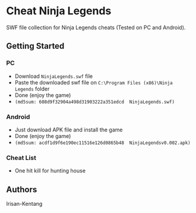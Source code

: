 # Cheat Ninja Legends

SWF file collection for Ninja Legends cheats (Tested on PC and Android).

## Getting Started

### PC
* Download `NinjaLegends.swf` file
* Paste the downloaded swf file on `C:\Program Files (x86)\Ninja Legends` folder
* Done (enjoy the game)
* `(md5sum: 608d9f32904a498d31903222a351edcd  NinjaLegends.swf)`
  
### Android
* Just download APK file and install the game
* Done (enjoy the game)
* `(md5sum: acdf1d9f6e190ec11516e126d0865b48  NinjaLegendsv0.002.apk)`

### Cheat List

* One hit kill for hunting house

## Authors

Irisan-Kentang